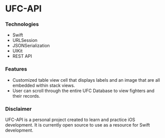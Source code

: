 # UFC-API

### Technologies
* Swift 
* URLSession
* JSONSerialization
* UIKit
* REST API

### Features
* Customized table view cell that displays labels and an image that are all embedded within stack views.
* User can scroll through the entire UFC Database to view fighters and their records.

### Disclaimer
UFC-API is a personal project created to learn and practice iOS development. It is currently open source to use as a resource for Swift development.
